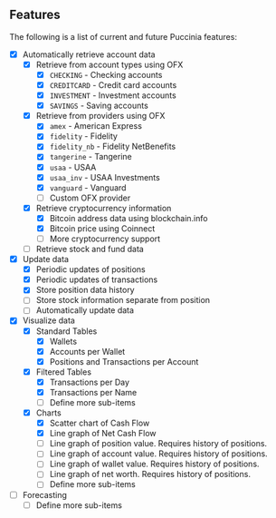 ## Features

The following is a list of current and future Puccinia features:

- [x] Automatically retrieve account data
  - [x] Retrieve from account types using OFX
    - [x] `CHECKING` - Checking accounts
    - [x] `CREDITCARD` - Credit card accounts
    - [x] `INVESTMENT` - Investment accounts
    - [x] `SAVINGS` - Saving accounts
  - [x] Retrieve from providers using OFX
    - [x] `amex` - American Express
    - [x] `fidelity` - Fidelity
    - [x] `fidelity_nb` - Fidelity NetBenefits
    - [x] `tangerine` - Tangerine
    - [x] `usaa` - USAA
    - [x] `usaa_inv` - USAA Investments
    - [x] `vanguard` - Vanguard
    - [ ] Custom OFX provider
  - [x] Retrieve cryptocurrency information
    - [x] Bitcoin address data using blockchain.info
    - [x] Bitcoin price using Coinnect
    - [ ] More cryptocurrency support
  - [ ] Retrieve stock and fund data
- [x] Update data
  - [x] Periodic updates of positions
  - [x] Periodic updates of transactions
  - [x] Store position data history
  - [ ] Store stock information separate from position
  - [ ] Automatically update data
- [x] Visualize data
  - [x] Standard Tables
    - [x] Wallets
    - [x] Accounts per Wallet
    - [x] Positions and Transactions per Account
  - [x] Filtered Tables
    - [x] Transactions per Day
    - [x] Transactions per Name
    - [ ] Define more sub-items
  - [x] Charts
    - [x] Scatter chart of Cash Flow
    - [x] Line graph of Net Cash Flow
    - [ ] Line graph of position value. Requires history of positions.
    - [ ] Line graph of account value. Requires history of positions.
    - [ ] Line graph of wallet value. Requires history of positions.
    - [ ] Line graph of net worth. Requires history of positions.
    - [ ] Define more sub-items
- [ ] Forecasting
    - [ ] Define more sub-items
